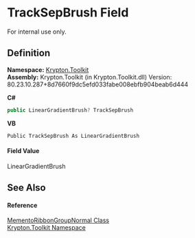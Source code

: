 # TrackSepBrush Field


For internal use only.



## Definition
**Namespace:** <a href="79d2eac2-21f4-54ff-7552-b20c33c30600.md">Krypton.Toolkit</a>  
**Assembly:** Krypton.Toolkit (in Krypton.Toolkit.dll) Version: 80.23.10.287+8d7660f9dc5efd033fabe008ebfb904beab6d444

**C#**
``` C#
public LinearGradientBrush? TrackSepBrush
```
**VB**
``` VB
Public TrackSepBrush As LinearGradientBrush
```



#### Field Value
LinearGradientBrush

## See Also


#### Reference
<a href="64be8fa5-9c6d-8668-d419-35844c0010ff.md">MementoRibbonGroupNormal Class</a>  
<a href="79d2eac2-21f4-54ff-7552-b20c33c30600.md">Krypton.Toolkit Namespace</a>  
